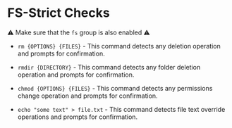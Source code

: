 # FS-Strict Checks

:warning: Make sure that the `fs` group is also enabled :warning:

- `rm {OPTIONS} {FILES}` - This command detects any deletion operation and prompts for confirmation.

- `rmdir {DIRECTORY}` - This command detects any folder deletion operation and prompts for confirmation.

- `chmod {OPTIONS} {FILES}` - This command detects any permissions change operation and prompts for confirmation.

- `echo "some text" > file.txt` - This command detects file text override operations and prompts for confirmation.
